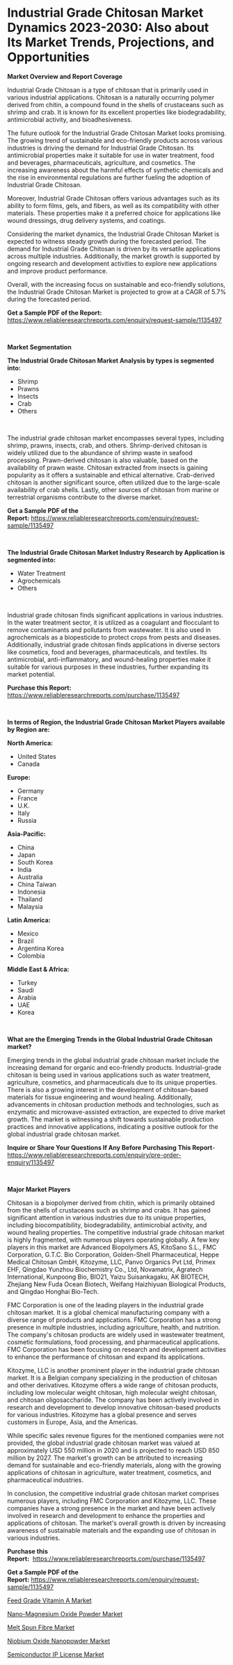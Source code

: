 <p><h1>Industrial Grade Chitosan Market Dynamics 2023-2030: Also about Its Market Trends, Projections, and Opportunities</h1></p><p><strong>Market Overview and Report Coverage</strong></p>
<p><p>Industrial Grade Chitosan is a type of chitosan that is primarily used in various industrial applications. Chitosan is a naturally occurring polymer derived from chitin, a compound found in the shells of crustaceans such as shrimp and crab. It is known for its excellent properties like biodegradability, antimicrobial activity, and bioadhesiveness.</p><p>The future outlook for the Industrial Grade Chitosan Market looks promising. The growing trend of sustainable and eco-friendly products across various industries is driving the demand for Industrial Grade Chitosan. Its antimicrobial properties make it suitable for use in water treatment, food and beverages, pharmaceuticals, agriculture, and cosmetics. The increasing awareness about the harmful effects of synthetic chemicals and the rise in environmental regulations are further fueling the adoption of Industrial Grade Chitosan.</p><p>Moreover, Industrial Grade Chitosan offers various advantages such as its ability to form films, gels, and fibers, as well as its compatibility with other materials. These properties make it a preferred choice for applications like wound dressings, drug delivery systems, and coatings.</p><p>Considering the market dynamics, the Industrial Grade Chitosan Market is expected to witness steady growth during the forecasted period. The demand for Industrial Grade Chitosan is driven by its versatile applications across multiple industries. Additionally, the market growth is supported by ongoing research and development activities to explore new applications and improve product performance.</p><p>Overall, with the increasing focus on sustainable and eco-friendly solutions, the Industrial Grade Chitosan Market is projected to grow at a CAGR of 5.7% during the forecasted period.</p></p>
<p><strong>Get a Sample PDF of the Report:</strong> <a href="https://www.reliableresearchreports.com/enquiry/request-sample/1135497">https://www.reliableresearchreports.com/enquiry/request-sample/1135497</a></p>
<p>&nbsp;</p>
<p><strong>Market Segmentation</strong></p>
<p><strong>The Industrial Grade Chitosan Market Analysis by types is segmented into:</strong></p>
<p><ul><li>Shrimp</li><li>Prawns</li><li>Insects</li><li>Crab</li><li>Others</li></ul></p>
<p>&nbsp;</p>
<p><p>The industrial grade chitosan market encompasses several types, including shrimp, prawns, insects, crab, and others. Shrimp-derived chitosan is widely utilized due to the abundance of shrimp waste in seafood processing. Prawn-derived chitosan is also valuable, based on the availability of prawn waste. Chitosan extracted from insects is gaining popularity as it offers a sustainable and ethical alternative. Crab-derived chitosan is another significant source, often utilized due to the large-scale availability of crab shells. Lastly, other sources of chitosan from marine or terrestrial organisms contribute to the diverse market.</p></p>
<p><strong>Get a Sample PDF of the Report:</strong>&nbsp;<a href="https://www.reliableresearchreports.com/enquiry/request-sample/1135497">https://www.reliableresearchreports.com/enquiry/request-sample/1135497</a></p>
<p>&nbsp;</p>
<p><strong>The Industrial Grade Chitosan Market Industry Research by Application is segmented into:</strong></p>
<p><ul><li>Water Treatment</li><li>Agrochemicals</li><li>Others</li></ul></p>
<p>&nbsp;</p>
<p><p>Industrial grade chitosan finds significant applications in various industries. In the water treatment sector, it is utilized as a coagulant and flocculant to remove contaminants and pollutants from wastewater. It is also used in agrochemicals as a biopesticide to protect crops from pests and diseases. Additionally, industrial grade chitosan finds applications in diverse sectors like cosmetics, food and beverages, pharmaceuticals, and textiles. Its antimicrobial, anti-inflammatory, and wound-healing properties make it suitable for various purposes in these industries, further expanding its market potential.</p></p>
<p><strong>Purchase this Report:</strong>&nbsp; <a href="https://www.reliableresearchreports.com/purchase/1135497">https://www.reliableresearchreports.com/purchase/1135497</a></p>
<p>&nbsp;</p>
<p><strong>In terms of Region, the Industrial Grade Chitosan Market Players available by Region are:</strong></p>
<p>
    <p> <strong> North America: </strong>
        <ul>
            <li>United States</li>
            <li>Canada</li>
        </ul>
        </p> 
    <p> <strong> Europe: </strong>
        <ul>
            <li>Germany</li>
            <li>France</li>
            <li>U.K.</li>
            <li>Italy</li>
            <li>Russia</li>
        </ul>
        </p> 
    <p> <strong> Asia-Pacific: </strong>
        <ul>
            <li>China</li>
            <li>Japan</li>
            <li>South Korea</li>
            <li>India</li>
            <li>Australia</li>
            <li>China Taiwan</li>
            <li>Indonesia</li>
            <li>Thailand</li>
            <li>Malaysia</li>
        </ul>
        </p> 
    <p> <strong> Latin America: </strong>
        <ul>
            <li>Mexico</li>
            <li>Brazil</li>
            <li>Argentina Korea</li>
            <li>Colombia</li>
        </ul>
        </p> 
    <p> <strong> Middle East & Africa: </strong>
        <ul>
            <li>Turkey</li>
            <li>Saudi</li>
            <li>Arabia</li>
            <li>UAE</li>
            <li>Korea</li>
        </ul>
    </p>
    </p>
<p>&nbsp;</p>
<p><strong>What are the Emerging Trends in the Global Industrial Grade Chitosan market?</strong></p>
<p><p>Emerging trends in the global industrial grade chitosan market include the increasing demand for organic and eco-friendly products. Industrial-grade chitosan is being used in various applications such as water treatment, agriculture, cosmetics, and pharmaceuticals due to its unique properties. There is also a growing interest in the development of chitosan-based materials for tissue engineering and wound healing. Additionally, advancements in chitosan production methods and technologies, such as enzymatic and microwave-assisted extraction, are expected to drive market growth. The market is witnessing a shift towards sustainable production practices and innovative applications, indicating a positive outlook for the global industrial grade chitosan market.</p></p>
<p><strong>Inquire or Share Your Questions If Any Before Purchasing This Report</strong>- <a href="https://www.reliableresearchreports.com/enquiry/pre-order-enquiry/1135497">https://www.reliableresearchreports.com/enquiry/pre-order-enquiry/1135497</a></p>
<p>&nbsp;</p>
<p><strong>Major Market Players</strong></p>
<p><p>Chitosan is a biopolymer derived from chitin, which is primarily obtained from the shells of crustaceans such as shrimp and crabs. It has gained significant attention in various industries due to its unique properties, including biocompatibility, biodegradability, antimicrobial activity, and wound healing properties. The competitive industrial grade chitosan market is highly fragmented, with numerous players operating globally. A few key players in this market are Advanced Biopolymers AS, KitoSano S.L., FMC Corporation, G.T.C. Bio Corporation, Golden-Shell Pharmaceutical, Heppe Medical Chitosan GmbH, Kitozyme, LLC, Panvo Organics Pvt Ltd, Primex EHF, Qingdao Yunzhou Biochemistry Co., Ltd, Novamatrix, Agratech International, Kunpoong Bio, BIO21, Yaizu Suisankagaku, AK BIOTECH, Zhejiang New Fuda Ocean Biotech, Weifang Haizhiyuan Biological Products, and Qingdao Honghai Bio-Tech.</p><p>FMC Corporation is one of the leading players in the industrial grade chitosan market. It is a global chemical manufacturing company with a diverse range of products and applications. FMC Corporation has a strong presence in multiple industries, including agriculture, health, and nutrition. The company's chitosan products are widely used in wastewater treatment, cosmetic formulations, food processing, and pharmaceutical applications. FMC Corporation has been focusing on research and development activities to enhance the performance of chitosan and expand its applications.</p><p>Kitozyme, LLC is another prominent player in the industrial grade chitosan market. It is a Belgian company specializing in the production of chitosan and other derivatives. Kitozyme offers a wide range of chitosan products, including low molecular weight chitosan, high molecular weight chitosan, and chitosan oligosaccharide. The company has been actively involved in research and development to develop innovative chitosan-based products for various industries. Kitozyme has a global presence and serves customers in Europe, Asia, and the Americas.</p><p>While specific sales revenue figures for the mentioned companies were not provided, the global industrial grade chitosan market was valued at approximately USD 550 million in 2020 and is projected to reach USD 850 million by 2027. The market's growth can be attributed to increasing demand for sustainable and eco-friendly materials, along with the growing applications of chitosan in agriculture, water treatment, cosmetics, and pharmaceutical industries.</p><p>In conclusion, the competitive industrial grade chitosan market comprises numerous players, including FMC Corporation and Kitozyme, LLC. These companies have a strong presence in the market and have been actively involved in research and development to enhance the properties and applications of chitosan. The market's overall growth is driven by increasing awareness of sustainable materials and the expanding use of chitosan in various industries.</p></p>
<p><strong>Purchase this Report:</strong>&nbsp;&nbsp;<a href="https://www.reliableresearchreports.com/purchase/1135497">https://www.reliableresearchreports.com/purchase/1135497</a></p>
<p></p>
<p><strong>Get a Sample PDF of the Report:</strong>&nbsp;<a href="https://www.reliableresearchreports.com/enquiry/request-sample/1135497">https://www.reliableresearchreports.com/enquiry/request-sample/1135497</a></p>
<p><p><a href="https://medium.com/@fire.honor.safe/decoding-feed-grade-vitamin-a-market-metrics-market-share-trends-and-growth-patterns-354be6ac0940">Feed Grade Vitamin A Market</a></p><p><a href="https://www.linkedin.com/pulse/nano-magnesium-oxide-powder-market-size-share-global-analysis/">Nano-Magnesium Oxide Powder Market</a></p><p><a href="https://medium.com/@bank.build.unity/melt-spun-fibre-market-outlook-industry-overview-and-forecast-2023-to-2030-eec99f97ad3d">Melt Spun Fibre Market</a></p><p><a href="https://www.linkedin.com/pulse/niobium-oxide-nanopowder-market-research-report-unlocks/">Niobium Oxide Nanopowder Market</a></p><p><a href="https://www.linkedin.com/pulse/semiconductor-ip-license-market-research-report-provides/">Semiconductor IP License Market</a></p></p>